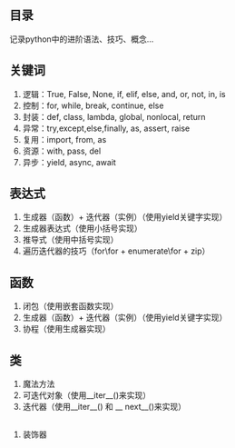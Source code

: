 ## 目录
记录python中的进阶语法、技巧、概念...


## 关键词
1. 逻辑：True, False, None, if, elif, else, and, or, not, in, is
2. 控制：for, while, break, continue, else
1. 封装：def, class, lambda, global, nonlocal, return
1. 异常：try,except,else,finally, as, assert, raise
1. 复用：import, from, as
1. 资源：with, pass, del
1. 异步：yield, async, await


## 表达式
1. 生成器（函数）+ 迭代器（实例）（使用yield关键字实现）
1. 生成器表达式（使用小括号实现）
1. 推导式（使用中括号实现）
1. 遍历迭代器的技巧（for\for + enumerate\for + zip）



## 函数
1. 闭包（使用嵌套函数实现）
1. 生成器（函数）+ 迭代器（实例）（使用yield关键字实现）
1. 协程（使用生成器实现）




## 类
1. 魔法方法
1. 可迭代对象（使用__iter__()来实现）
1. 迭代器（使用__iter__() 和 __ next__()来实现）


## 
1. 装饰器